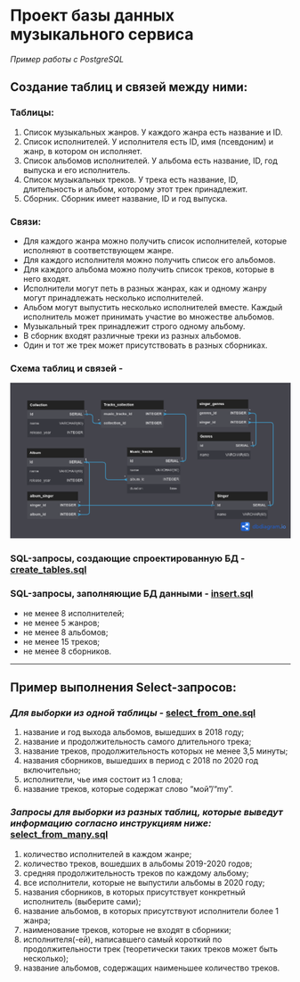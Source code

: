 # Проект базы данных музыкального сервиса
*Пример работы с PostgreSQL*

## Создание таблиц и связей между ними:
### Таблицы:

1. Список музыкальных жанров. У каждого жанра есть название и ID.
2. Список исполнителей. У исполнителя есть ID, имя (псевдоним) и жанр, в котором он исполняет.
3. Список альбомов исполнителей. У альбома есть название, ID, год выпуска и его исполнитель.
4. Список музыкальных треков. У трека есть название, ID,  длительность и альбом, которому этот трек принадлежит.
5. Сборник. Сборник имеет название, ID и год выпуска.

### Связи:

- Для каждого жанра можно получить список исполнителей, которые исполняют в соответствующем жанре.
- Для каждого исполнителя можно получить список его альбомов.
- Для каждого альбома можно получить список треков, которые в него входят.
- Исполнители могут петь в разных жанрах, как и одному жанру могут принадлежать несколько исполнителей.
- Альбом могут выпустить несколько исполнителей вместе. Каждый исполнитель может принимать участие во множестве альбомов.
- Музыкальный трек принадлежит строго одному альбому.
- В сборник входят различные треки из разных альбомов.
- Один и тот же трек может присутствовать в разных сборниках.


### Схема таблиц и связей - 

![Схема таблиц и связей](Database.png)

### SQL-запросы, создающие спроектированную БД - [create_tables.sql](create_tables.sql)
### SQL-запросы, заполняющие БД данными - [insert.sql](insert.sql)
* не менее 8 исполнителей;
* не менее 5 жанров;
* не менее 8 альбомов;
* не менее 15 треков;
* не менее 8 сборников.

---

## Пример выполнения Select-запросов:
### *Для выборки из одной таблицы* - [select_from_one.sql](select_from_one.sql)
1. название и год выхода альбомов, вышедших в 2018 году;
2. название и продолжительность самого длительного трека;
3. название треков, продолжительность которых не менее 3,5 минуты;
4. названия сборников, вышедших в период с 2018 по 2020 год включительно;
5. исполнители, чье имя состоит из 1 слова;
6. название треков, которые содержат слово “мой”/“my”.


### *Запросы для выборки из разных таблиц, которые выведут информацию согласно инструкциям ниже:* [select_from_many.sql](select_from_many.sql)
1. количество исполнителей в каждом жанре;
2. количество треков, вошедших в альбомы 2019-2020 годов;
3. средняя продолжительность треков по каждому альбому;
4. все исполнители, которые не выпустили альбомы в 2020 году;
5. названия сборников, в которых присутствует конкретный исполнитель (выберите сами);
6. название альбомов, в которых присутствуют исполнители более 1 жанра;
7. наименование треков, которые не входят в сборники;
8. исполнителя(-ей), написавшего самый короткий по продолжительности трек (теоретически таких треков может быть несколько);
9. название альбомов, содержащих наименьшее количество треков.
